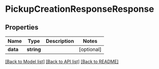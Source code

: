 # PickupCreationResponseResponse

## Properties
Name | Type | Description | Notes
------------ | ------------- | ------------- | -------------
**data** | **string** |  | [optional] 

[[Back to Model list]](../README.md#documentation-for-models) [[Back to API list]](../README.md#documentation-for-api-endpoints) [[Back to README]](../README.md)


